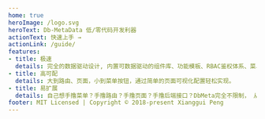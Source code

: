 ```yaml
---
home: true
heroImage: /logo.svg
heroText: Db-MetaData 低/零代码开发利器
actionText: 快速上手 →
actionLink: /guide/
features:
- title: 极速
  details: 完全的数据驱动设计, 内置可数据驱动的组件库、功能模板、RBAC鉴权体系、菜单、路由。一些重复简单的CRUD，零代码编写。复杂的业务逻辑，可借助DbMeta内置组件库、功能模板快速开发。
- title: 高可配
  details: 大到路由、页面，小到菜单按钮，通过简单的页面可视化配置轻松实现。
- title: 易扩展
  details: 自己想手撸菜单？手撸路由？手撸页面？手撸后端接口？DbMeta完全不限制， 从菜单到路由，到页面组件，到页面组成部分中最小的按钮，你都可以替换掉，改用自己手撸的内容。
footer: MIT Licensed | Copyright © 2018-present Xianggui Peng
---
```

